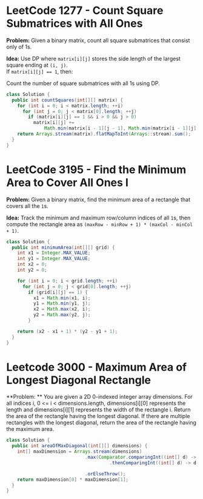  
# LeetCode 1277 - Count Square Submatrices with All Ones 
 
**Problem:** Given a binary matrix, count all square submatrices that consist only of 1s.  

**Idea:** Use DP where `matrix[i][j]` stores the side length of the largest square ending at `(i, j)`.  
If `matrix[i][j] == 1`, then:  

 
Count the number of square submatrices with all 1s using DP.

```java
class Solution { 
  public int countSquares(int[][] matrix) {
    for (int i = 0; i < matrix.length; ++i)
      for (int j = 0; j < matrix[0].length; ++j)
        if (matrix[i][j] == 1 && i > 0 && j > 0)
          matrix[i][j] +=
              Math.min(matrix[i - 1][j - 1], Math.min(matrix[i - 1][j], matrix[i][j - 1]));
    return Arrays.stream(matrix).flatMapToInt(Arrays::stream).sum();
  }
}
``` 

# LeetCode 3195 - Find the Minimum Area to Cover All Ones I  

**Problem:** Given a binary matrix, find the minimum area of a rectangle that covers all the `1`s.  

**Idea:** Track the minimum and maximum row/column indices of all `1`s, then compute the rectangle area as `(maxRow - minRow + 1) * (maxCol - minCol + 1)`.  

```java
class Solution {
  public int minimumArea(int[][] grid) {
    int x1 = Integer.MAX_VALUE;
    int y1 = Integer.MAX_VALUE;
    int x2 = 0;
    int y2 = 0;

    for (int i = 0; i < grid.length; ++i)
      for (int j = 0; j < grid[0].length; ++j)
        if (grid[i][j] == 1) {
          x1 = Math.min(x1, i);
          y1 = Math.min(y1, j);
          x2 = Math.max(x2, i);
          y2 = Math.max(y2, j);
        }

    return (x2 - x1 + 1) * (y2 - y1 + 1);
  }
}
```
# Leetcode 3000 - Maximum Area of Longest Diagonal Rectangle 

**Problem: ** You are given a 2D 0-indexed integer array dimensions.
For all indices i, 0 <= i < dimensions.length, dimensions[i][0] represents the length and dimensions[i][1] represents the width of the rectangle i.
Return the area of the rectangle having the longest diagonal. If there are multiple rectangles with the longest diagonal, return the area of the rectangle having the maximum area.

```java
class Solution {
  public int areaOfMaxDiagonal(int[][] dimensions) {
    int[] maxDimension = Arrays.stream(dimensions)
                             .max(Comparator.comparingInt((int[] d) -> d[0] * d[0] + d[1] * d[1])
                                      .thenComparingInt((int[] d) -> d[0] * d[1]))

                             .orElseThrow();
    return maxDimension[0] * maxDimension[1];
  }
}
```
